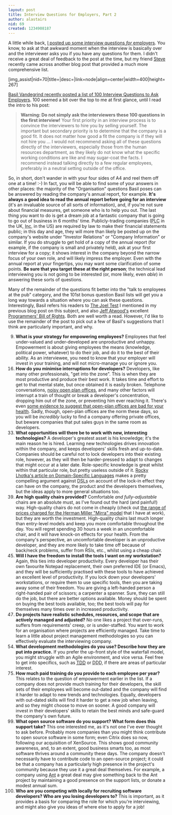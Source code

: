 ```yaml
---
layout: post
title: Interview Questions for Employers, Part 2
author: alastairs
nid: 69
created: 1234908187
---
```

A little while back, <a href="http://www.alastairsmith.me.uk/random-stuff/2008/11/21/interview-questions-software-development-interviewees.html" title="Interview Questions from Software Development Interviewees">I posted up some interview questions <em>for</em> employers</a>.  You know, to ask at that awkward moment when the interview is basically over and the interviewer asks you if you have any questions for them.  I didn't receive a great deal of feedback to the post at the time, but my friend <a href="http://www.analysisuk.com">Steve</a> recently came across another blog post that provided a much more comprehensive list.

[img_assist|nid=70|title=|desc=|link=node|align=center|width=400|height=267]
<!--break-->
<a href="http://www.basilv.com/psd/" title="Basil Vandegrind: Professional Software Development">Basil Vandegrind recently posted a list of <a href="http://www.basilv.com/psd/blog/2009/100-interview-questions-to-ask-employers">100 Interview Questions to Ask Employers</a>.  100 seemed a bit over the top to me at first glance, until I read the intro to his post:

<blockquote>
<strong>Warning: Do not simply ask the interviewers these 100 questions in the first interview!</strong> Your first priority in an interview process is to convince the interviewers to hire you by selling yourself. The important but secondary priority is to determine that the company is a good fit. It does not matter how good a fit the company is if they will not hire you &hellip; I would not recommend asking all of these questions directly of the interviewers, especially those from the human resources department, as they likely do not know what the specific working conditions are like and may sugar-coat the facts. I recommend instead talking directly to a few regular employees, preferably in a neutral setting outside of the office.
</blockquote>

So, in short, don't wander in with your four sides of A4 and reel them off one at a time! :-)  In fact, you will be able to find some of your answers in other places: the majority of the "Organisation" questions Basil poses can be answered by reading the company's annual report, for example.  <strong>It's always a good idea to read the annual report before going for an interview</strong> (it's an invaluable source of all sorts of information), and, if you're not sure about financial measures, get someone who is to help you out.  The last thing you want to do is get a dream job at a fantastic company that is going to go out of business in 6 months' time.  Publicly-trading companies (<abbr title="Public Limited Company">PLC</abbr> in the UK, <abbr title="Incorporated">Inc.</abbr> in the US) are required by law to make their financial statements public; in this day and age, they will more than likely be posted up on the company's website under "Investor Relations" or "Company Information" or similar.  If you do struggle to get hold of a copy of the annual report (for example, if the company is small and privately held), ask at your first interview for a copy; it shows interest in the company beyond the narrow focus of your own role, and will likely impress the employer.  Even with the annual report at your fingertips, you may want some clarification of some points.  <strong>Be sure that you target these at the right person</strong>; the technical lead interviewing you is not going to be interested (or, more likely, even <em>able</em>) in answering these sorts of questions.  

Many of the remainder of the questions fit better into the "talk to employees at the pub" category, and the 101st bonus question Basil lists will get you a long way towards a situation where you can ask these questions.  Interestingly, Basil refers his readers to <a href="http://www.joelonsoftware.com/articles/fog0000000043.html">The Joel Test</a> I mentioned in my previous blog post on this subject, and also <a href="http://www.codinghorror.com/" title="Coding Horror">Jeff Atwood's</a> excellent <a href="http://www.codinghorror.com/blog/archives/000666.html">Programmers' Bill of Rights</a>.  Both are well worth a read.  However, I'd like to use the remainder of the post to pick out a few of Basil's suggestions that I think are particularly important, and why.
<ol>
  <li value="9"><strong>What is your strategy for empowering employees?</strong>  Employees that feel under-valued and under-developed are unproductive and unhappy.  Empowerment is about giving employees the means (knowledge, political power, whatever) to do their job, and do it to the best of their ability.  As an interviewee, you need to know that your employer will invest in your training, and will not micro-manage you or ignore you.  </li>
  <li value="16"><strong>How do you minimise interruptions for developers?</strong>  Developers, like many other professionals, "get into the zone".  This is when they are most productive and produce their best work.  It takes time and effort to get to that mental state, but once obtained it is easily broken.  Telephone conversations, <a href="http://www.analysisuk.com/blog/archives/50-Open-Plan-Offices-What-a-HUGE-Mistake..html" title="Open Plan Offices &ndash; What a HUGE Mistake">noisy open plan offices</a>, and many other factors will interrupt a train of thought or break a developer's concentration, dropping him out of the zone, or preventing him ever reaching it.  There's even <a href="http://www.news.com.au/business/story/0,27753,24906913-5017672,00.html" title="Open-plan offices are making workers sick, say Australian scientists">some evidence to suggest that open-plan offices are bad for your health</a>.  Sadly, though, open-plan offices are the norm these days, so you will be <em>incredibly</em> lucky to find a company offering private offices, but beware companies that put sales guys in the same room as developers.  </li>
  <li value="33"><strong>What opportunities will there be to work with new, interesting technologies?</strong>  A developer's greatest asset is his knowledge; it's the main reason he is hired.  Learning new technologies drives innovation within the company, and keeps developers' skills fresh and up-to-date.  Companies should be careful not to lock developers into their existing role, however, as they will then be harder-pressed to adapt to changes that might occur at a later date.  Role-specific knowledge is great whilst within that particular role, but pretty useless outside of it.  <a href="http://www.lhotka.net/weblog/DSLsNdashFunCoolButMaybeABadIdea.aspx" title="DSLs &ndash; fun, cool, but maybe a bad idea?">Rocky Lhotka's article on Domain-Specific Languages</a> makes a pretty compelling argument against <abbr title="Domain-Specific Languages">DSLs</abbr> on account of the lock-in effect they can have on the company, the product and the developers themselves, but the ideas apply to more general situations too.  </li>
  <li value="39"><strong>Are high quality chairs provided?</strong>  Comfortable <em>and fully-adjustable</em> chairs are an absolute must, as I've found out the hard (and painful!) way.  High-quality chairs do not come in cheaply (check out <a href="http://www.google.co.uk/products?q=herman+miller+mirra">the range of prices charged for the Herman Miller "Mirra" model</a> that I have at work), but they are worth the investment.  High-quality chairs last much longer than entry-level models and keep you more comfortable throughout the day.  You will regret spending 30 hours a week in an uncomfortable chair, and it will have knock-on effects for your health.  From the company's perspective, an uncomfortable developer is an unproductive developer, and they are more likely to take time off because of back/neck problems, suffer from RSIs, etc., whilst using a cheap chair.  </li>
  <li value="45"><strong>Will I have the freedom to install the tools I want on my workstation?</strong>  Again, this ties into developer productivity.  Every developer has their own favourite Notepad replacement, their own preferred IDE (or Emacs), and they will be sufficiently practised with these tools to have achieved an excellent level of productivity.  If you lock down your developers' workstations, or require them to use specific tools, then you are taking away some of their freedom.  You are giving a left-handed person a right-handed pair of scissors; a carpenter a spanner.  Sure, they can still do the job, but there are better options available.  Money should be spent on buying the best tools available, too; the best tools will pay for themselves many times over in increased productivity.  </li>
  <li value="47"><strong>Do projects have realistic schedules, resources, and scope that are actively managed and adjusted?</strong>  No one likes a project that over-runs, suffers from requirements' creep, or is under-staffed.  You want to work for an organisation where projects are efficiently managed.  Take time to learn a little about project management methodologies so you can effectively evaluate the interviewing company.  </li>
  <li value="54"><strong>What development methodologies do you use? Describe how they are put into practice.</strong>  If you prefer the up-front style of the waterfall model, you might struggle with an Agile environment, and vice versa.  Feel free to get into specifics, such as <a href="http://www.alastairsmith.me.uk/coding/2008/09/13/test-driven-development.html" title="Test-Driven Development"><abbr title="Test-Driven Development">TDD</abbr></a> or <abbr title="Domain-Driven Design">DDD</abbr>, if there are areas of particular interest.  </li>
  <li value="75"><strong>How much paid training do you provide to each employee per year?</strong>  This relates to the question of empowerment earlier in the list.  If a company does not provide much training for their developers, the skill sets of their employees will become out-dated and the company will find it harder to adapt to new trends and technologies.  Equally, developers with out-dated skills will find it harder to get a new job when leaving, and so they might choose to move on sooner.  A good company will invest in their developers' skills to retain the best minds and safe-guard the company's own future.  </li>
  <li value="99"><strong>What open source software do you support? What form does this support take?</strong>  This one interested me, as it's not one I've ever thought to ask before.  Probably more companies than you might think contribute to open source software in some form; even Citrix does so now, following our acquisition of XenSource.  This shows good community awareness, and, to an extent, good business smarts too, as most software thrives around a community these days.  The company doesn't necessarily have to contribute code to an open-source project; it could be that a company has a particularly high presence in the project's community because they use it a great deal themselves.  For example, a company using <a href="http://ant.apache.org/" title="Apache Ant homepage">Ant</a> a great deal may give something back to the Ant project by maintaining a good presence on the support lists, or donate a modest annual sum.  </li>
  <li value="100"><strong>Who are you competing with locally for recruiting software developers? Who are you losing developers to?</strong>  This is important, as it provides a basis for comparing the role for which you're interviewing, and might also give you ideas of where else to apply for a job!  </li>
</ol>
